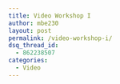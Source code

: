 ```yaml
---
title: Video Workshop I
author: mbe230
layout: post
permalink: /video-workshop-i/
dsq_thread_id:
  - 862238507
categories:
  - Video
---
```

# 

